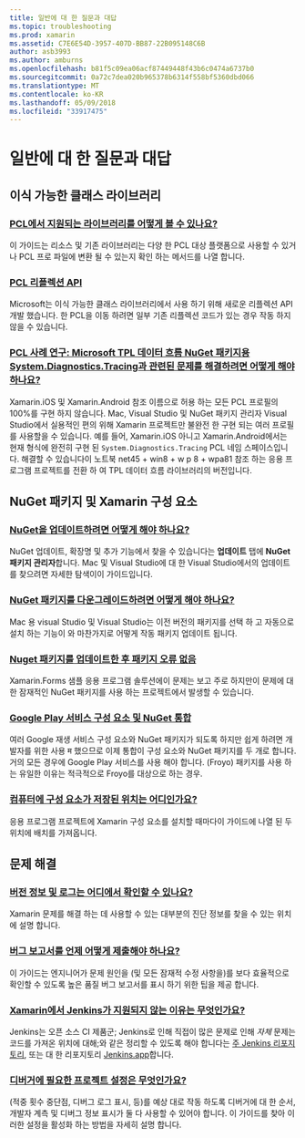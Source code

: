 ```yaml
---
title: 일반에 대 한 질문과 대답
ms.topic: troubleshooting
ms.prod: xamarin
ms.assetid: C7E6E54D-3957-407D-BB87-22B095148C6B
author: asb3993
ms.author: amburns
ms.openlocfilehash: b81f5c09ea06acf87449448f43b6c0474a6737b0
ms.sourcegitcommit: 0a72c7dea020b965378b6314f558bf5360dbd066
ms.translationtype: MT
ms.contentlocale: ko-KR
ms.lasthandoff: 05/09/2018
ms.locfileid: "33917475"
---
```

# <a name="general-frequently-asked-questions"></a>일반에 대 한 질문과 대답

## <a name="portable-class-libraries"></a>이식 가능한 클래스 라이브러리
### <a name="how-can-i-view-what-libraries-are-supported-in-a-pclpcl-support-librariesmd"></a>[PCL에서 지원되는 라이브러리를 어떻게 볼 수 있나요?](pcl-support-libraries.md)
이 가이드는 리소스 및 기존 라이브러리는 다양 한 PCL 대상 플랫폼으로 사용할 수 있거나 PCL 프로 파일에 변환 될 수 있는지 확인 하는 메서드를 나열 합니다.

### <a name="pcl-reflection-apipcl-reflectionmd"></a>[PCL 리플렉션 API](pcl-reflection.md)
Microsoft는 이식 가능한 클래스 라이브러리에서 사용 하기 위해 새로운 리플렉션 API 개발 했습니다. 한 PCL을 이동 하려면 일부 기존 리플렉션 코드가 있는 경우 작동 하지 않을 수 있습니다.

### <a name="pcl-case-study-how-can-i-resolve-problems-related-to-systemdiagnosticstracing-for-the-microsoft-tpl-dataflow-nuget-packagepcl-case-studymd"></a>[PCL 사례 연구: Microsoft TPL 데이터 흐름 NuGet 패키지용 System.Diagnostics.Tracing과 관련된 문제를 해결하려면 어떻게 해야 하나요?](pcl-case-study.md)
Xamarin.iOS 및 Xamarin.Android 참조 이름으로 허용 하는 모든 PCL 프로필의 100%를 구현 하지 않습니다. Mac, Visual Studio 및 NuGet 패키지 관리자 Visual Studio에서 실용적인 편의 위해 Xamarin 프로젝트만 불완전 한 구현 되는 여러 프로필를 사용할을 수 있습니다. 예를 들어, Xamarin.iOS 아니고 Xamarin.Android에서는 현재 형식에 완전히 구현 된 `System.Diagnostics.Tracing` PCL 네임 스페이스입니다. 해결할 수 있습니다이 노트북 net45 + win8 + w p 8 + wpa81 참조 하는 응용 프로그램 프로젝트를 전환 하 여 TPL 데이터 흐름 라이브러리의 버전입니다.

## <a name="nuget-packages--xamarin-components"></a>NuGet 패키지 및 Xamarin 구성 요소
### <a name="how-can-i-update-nugetnuget-updatemd"></a>[NuGet을 업데이트하려면 어떻게 해야 하나요?](nuget-update.md)
NuGet 업데이트, 확장명 및 추가 기능에서 찾을 수 있습니다는 **업데이트** 탭에 **NuGet 패키지 관리자**합니다. Mac 및 Visual Studio에 대 한 Visual Studio에서의 업데이트를 찾으려면 자세한 탐색이이 가이드입니다.

### <a name="how-do-i-downgrade-a-nuget-packagenuget-package-downgrademd"></a>[NuGet 패키지를 다운그레이드하려면 어떻게 해야 하나요?](nuget-package-downgrade.md)
Mac 용 visual Studio 및 Visual Studio는 이전 버전의 패키지를 선택 하 고 자동으로 설치 하는 기능이 와 마찬가지로 어떻게 작동 패키지 업데이트 됩니다.

### <a name="missing-packages-error-after-updating-nuget-packagesnuget-packages-missingmd"></a>[Nuget 패키지를 업데이트한 후 패키지 오류 없음](nuget-packages-missing.md)
Xamarin.Forms 샘플 응용 프로그램 솔루션에이 문제는 보고 주로 하지만이 문제에 대 한 잠재적인 NuGet 패키지를 사용 하는 프로젝트에서 발생할 수 있습니다.

### <a name="unifying-google-play-services-components-and-nugetgps-components-nugetmd"></a>[Google Play 서비스 구성 요소 및 NuGet 통합](gps-components-nuget.md)
여러 Google 재생 서비스 구성 요소와 NuGet 패키지가 되도록 하지만 쉽게 하려면 개발자를 위한 사용 म 했으므로 이제 통합이 구성 요소와 NuGet 패키지를 두 개로 합니다. 거의 모든 경우에 Google Play 서비스를 사용 해야 합니다. (Froyo) 패키지를 사용 하는 유일한 이유는 적극적으로 Froyo를 대상으로 하는 경우.

### <a name="where-are-the-components-stored-on-my-machinecomponent-storagemd"></a>[컴퓨터에 구성 요소가 저장된 위치는 어디인가요?](component-storage.md)
응용 프로그램 프로젝트에 Xamarin 구성 요소를 설치할 때마다이 가이드에 나열 된 두 위치에 배치를 가져옵니다.


## <a name="troubleshooting"></a>문제 해결
### <a name="where-can-i-find-my-version-information-and-logsversion-logsmd"></a>[버전 정보 및 로그는 어디에서 확인할 수 있나요?](version-logs.md)
Xamarin 문제를 해결 하는 데 사용할 수 있는 대부분의 진단 정보를 찾을 수 있는 위치에 설명 합니다.

### <a name="when-and-how-should-i-file-a-bug-reporthowto-file-bugmd"></a>[버그 보고서를 언제 어떻게 제출해야 하나요?](howto-file-bug.md)
이 가이드는 엔지니어가 문제 원인을 (및 모든 잠재적 수정 사항을)를 보다 효율적으로 확인할 수 있도록 높은 품질 버그 보고서를 표시 하기 위한 팁을 제공 합니다.

### <a name="why-isnt-jenkins-supported-by-xamarinxamarin-jenkinsmd"></a>[Xamarin에서 Jenkins가 지원되지 않는 이유는 무엇인가요?](xamarin-jenkins.md)
Jenkins는 오픈 소스 CI 제품군; Jenkins로 인해 직접이 많은 문제로 인해 *자체* 문제는 코드를 가져온 위치에 대해;와 같은 정리할 수 있도록 해야 합니다는 [주 Jenkins 리포지토리](https://github.com/jenkinsci/jenkins), 또는 대 한 리포지토리 [ Jenkins.app](https://github.com/stisti/jenkins-app)합니다.

### <a name="what-project-settings-are-required-for-the-debuggerdebugger-settingsmd"></a>[디버거에 필요한 프로젝트 설정은 무엇인가요?](debugger-settings.md)
(적중 횟수 중단점, 디버그 로그 표시, 등)를 예상 대로 작동 하도록 디버거에 대 한 순서, 개발자 계측 및 디버그 정보 표시가 둘 다 사용할 수 있어야 합니다. 이 가이드를 찾아 이러한 설정을 활성화 하는 방법을 자세히 설명 합니다.

